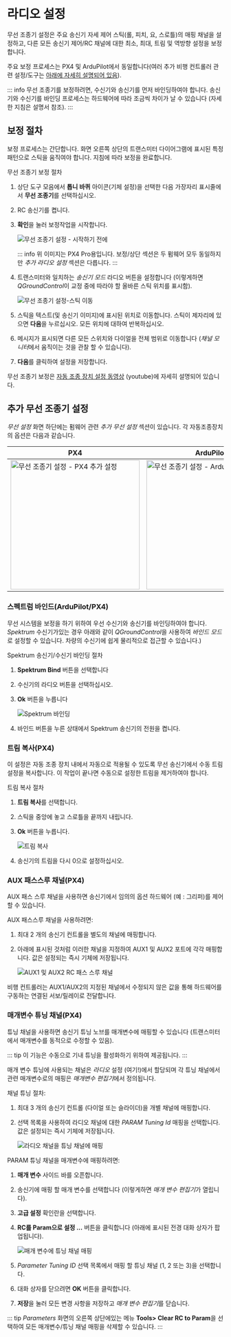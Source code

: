 # 라디오 설정

무선 조종기 설정은 주요 송신기 자세 제어 스틱(롤, 피치, 요, 스로틀)의 매핑 채널을 설정하고, 다른 모든 송신기 제어/RC 채널에 대한 최소, 최대, 트림 및 역방향 설정을 보정합니다.

주요 보정 프로세스는 PX4 및 ArduPilot에서 동일합니다(여러 추가 비행 컨트롤러 관련 설정/도구는 [아래에 자세히 설명되어 있음](#additional-radio-setup)).

::: info
무선 조종기를 보정하려면, 수신기와 송신기를 먼저 바인딩하여야 합니다. 송신기와 수신기를 바인딩 프로세스는 하드웨어에 따라 조금씩 차이가 날 수 있습니다 (자세한 지침은 설명서 참조).
:::


## 보정 절차

보정 프로세스는 간단합니다. 화면 오른쪽 상단의 트랜스미터 다이어그램에 표시된 특정 패턴으로 스틱을 움직여야 합니다. 지침에 따라 보정을 완료합니다.

무선 조종기 보정 절차

1. 상단 도구 모음에서 **톱니 바퀴** 아이콘(기체 설정)을 선택한 다음 가장자리 표시줄에서 **무선 조종기**를 선택하십시오.
2. RC 송신기를 켭니다.
3. **확인**을 눌러 보정작업을 시작합니다.
    
   ![무선 조종기 설정 - 시작하기 전에](../../../assets/setup/radio_start_setup.jpg)
   
   ::: info
   위 이미지는 PX4 Pro용입니다. 보정/상단 섹션은 두 펌웨어 모두 동일하지만 *추가 라디오 설정* 섹션은 다릅니다.
   :::

4. 트랜스미터와 일치하는 *송신기 모드* 라디오 버튼을 설정합니다 (이렇게하면 *QGroundControl*이 교정 중에 따라야 할 올바른 스틱 위치를 표시함).
    
    ![ 무선 조종기 설정-스틱 이동](../../../assets/setup/radio_sticks_throttle.jpg)

5. 스틱을 텍스트(및 송신기 이미지)에 표시된 위치로 이동합니다. 스틱이 제자리에 있으면 **다음**을 누르십시오. 모든 위치에 대하여 반복하십시오.

6. 메시지가 표시되면 다른 모든 스위치와 다이얼을 전체 범위로 이동합니다 (*채널 모니터*에서 움직이는 것을 관찰 할 수 있습니다).

7. **다음**를 클릭하여 설정을 저장합니다.

무선 조종기 보정은 [자동 조종 장치 설정 동영상](https://youtu.be/91VGmdSlbo4?t=4m30s) (youtube)에 자세히 설명되어 있습니다.

## 추가 무선 조종기 설정

*무선 설정* 화면 하단에는 펌웨어 관련 *추가 무선 설정* 섹션이 있습니다. 각 자동조종장치의 옵션은 다음과 같습니다.

| PX4                                                                                                                | ArduPilot                                                                                                                      |
| ------------------------------------------------------------------------------------------------------------------ | ------------------------------------------------------------------------------------------------------------------------------ |
| <img src="../../../assets/setup/radio_additional_radio_setup_px4.jpg" title="무선 조종기 설정 -  PX4 추가 설정" width="300px" /> | <img src="../../../assets/setup/radio_additional_radio_setup_ardupilot.jpg" title="무선 조종기 설정 -  ArduPilot 추가 설정" width="300px" /> |

### 스펙트럼 바인드(ArduPilot/PX4)

무선 시스템을 보정을 하기 위하여 우선 수신기와 송신기를 바인딩하여야 합니다. *Spektrum* 수신기가있는 경우 아래와 같이 *QGroundControl*을 사용하여 *바인드 모드*로 설정할 수 있습니다. 차량의 수신기에 쉽게 물리적으로 접근할 수 있습니다.)

Spektrum 송신기/수신기 바인딩 절차

1. **Spektrum Bind** 버튼을 선택합니다
2. 수신기의 라디오 버튼을 선택하십시오.
3. **Ok** 버튼을 누릅니다
    
    ![Spektrum 바인딩](../../../assets/setup/radio_additional_setup_spectrum_bind_select_channels.jpg)

4. 바인드 버튼을 누른 상태에서 Spektrum 송신기의 전원을 켭니다.

### 트림 복사(PX4)

이 설정은 자동 조종 장치 내에서 자동으로 적용될 수 있도록 무선 송신기에서 수동 트림 설정을 복사합니다. 이 작업이 끝나면 수동으로 설정한 트림을 제거하여야 합니다.

트림 복사 절차

1. **트림 복사**를 선택합니다.
2. 스틱을 중앙에 놓고 스로틀을 끝까지 내립니다. 
3. **Ok** 버튼을 누릅니다.
    
    ![트림 복사](../../../assets/setup/radio_additional_radio_setup_copy_trims_px4.jpg)

4. 송신기의 트림을 다시 0으로 설정하십시오.

### AUX 패스스루 채널(PX4)

AUX 패스 스루 채널을 사용하면 송신기에서 임의의 옵션 하드웨어 (예 : 그리퍼)를 제어 할 수 있습니다.

AUX 패스스루 채널을 사용하려면:

1. 최대 2 개의 송신기 컨트롤을 별도의 채널에 매핑합니다. 
2. 아래에 표시된 것처럼 이러한 채널을 지정하여 AUX1 및 AUX2 포트에 각각 매핑합니다. 값은 설정되는 즉시 기체에 저장됩니다.
    
    ![AUX1 및 AUX2 RC 패스 스루 채널](../../../assets/setup/radio_additional_setup_aux_passthrough_channels_px4.jpg)

비행 컨트롤러는 AUX1/AUX2의 지정된 채널에서 수정되지 않은 값을 통해 하드웨어를 구동하는 연결된 서보/릴레이로 전달합니다.

### 매개변수 튜닝 채널(PX4)

튜닝 채널을 사용하면 송신기 튜닝 노브를 매개변수에 매핑할 수 있습니다 (트랜스미터에서 매개변수를 동적으로 수정할 수 있음).

::: tip
이 기능은 수동으로 기내 튜닝을 활성화하기 위하여 제공됩니다.
:::

매개 변수 튜닝에 사용되는 채널은 *라디오* 설정 (여기!)에서 할당되며 각 튜닝 채널에서 관련 매개변수로의 매핑은 *매개변수 편집기*에서 정의됩니다.

채널 튜닝 절차:

1. 최대 3 개의 송신기 컨트롤 (다이얼 또는 슬라이더)을 개별 채널에 매핑합니다.
2. 선택 목록을 사용하여 라디오 채널에 대한 *PARAM Tuning Id* 매핑을 선택합니다. 값은 설정되는 즉시 기체에 저장됩니다.
    
    ![라디오 채널을 튜닝 채널에 매핑](../../../assets/setup/radio_additional_radio_setup_param_tuning_px4.jpg)

PARAM 튜닝 채널을 매개변수에 매핑하려면:

1. **매개 변수** 사이드 바를 오픈합니다. 
2. 송신기에 매핑 할 매개 변수를 선택합니다 (이렇게하면 *매개 변수 편집기*가 열립니다).
3. **고급 설정** 확인란을 선택합니다.
4. **RC를 Param으로 설정 ...** 버튼을 클릭합니다 (아래에 표시된 전경 대화 상자가 팝업됩니다).
    
    ![매개 변수에 튜닝 채널 매핑](../../../assets/setup/parameters_radio_channel_mapping_px4.jpg)

5. *Parameter Tuning ID* 선택 목록에서 매핑 할 튜닝 채널 (1, 2 또는 3)을 선택합니다.

6. 대화 상자를 닫으려면 **OK** 버튼을 클릭합니다.
7. **저장**을 눌러 모든 변경 사항을 저장하고 *매개 변수 편집기*를 닫습니다.

::: tip
*Parameters* 화면의 오른쪽 상단에있는 메뉴 **Tools> Clear RC to Param**을 선택하여 모든 매개변수/튜닝 채널 매핑을 삭제할 수 있습니다.
:::